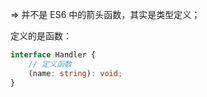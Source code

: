 => 并不是 ES6 中的箭头函数，其实是类型定义；

定义的是函数：

```ts
interface Handler {
    // 定义函数
    (name: string): void;
}
```
